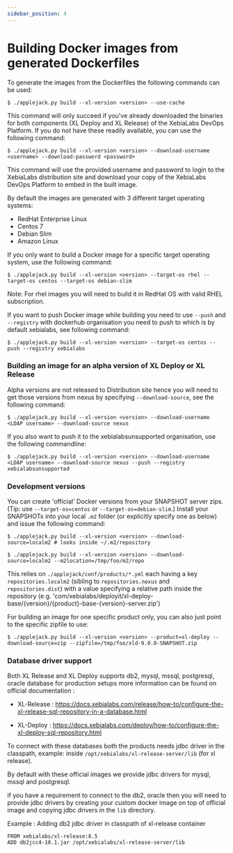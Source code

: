 ```yaml
---
sidebar_position: 4
---
```


# Building Docker images from generated Dockerfiles

To generate the images from the Dockerfiles the following commands can be used:

```shell
$ ./applejack.py build --xl-version <version> --use-cache
```

This command will only succeed if you've already downloaded the binaries for both components (XL Deploy and XL Release) of the XebiaLabs DevOps Platform. If you do not have these readily available, you can use the following command:

```shell
$ ./applejack.py build --xl-version <version> --download-username <username> --download-password <password>
```

This command will use the provided username and password to login to the XebiaLabs distribution site and download your copy of the XebiaLabs DevOps Platform to embed in the built image.

By default the images are generated with 3 different target operating systems:
- RedHat Enterprise Linux
- Centos 7
- Debian Slim
- Amazon Linux

If you only want to build a Docker image for a specific target operating system, use the following command:

```shell
$ ./applejack.py build --xl-version <version> --target-os rhel --target-os centos --target-os debian-slim
```
Note: For rhel images you will need to build it in RedHat OS with valid RHEL subscription.

If you want to push Docker image while building you need to use `--push` and `--registry` with dockerhub organisation you need to push to which is by default xebialabs, see following command:

```shell
$ ./applejack.py build --xl-version <version> --target-os centos --push --registry xebialabs
```

### Building an image for an alpha version of XL Deploy or XL Release
Alpha versions are not released to Distribution site hence you will need to get those versions from nexus by specifying `--download-source`, see the following command:
```shell
$ ./applejack.py build --xl-version <version> --download-username <LDAP username> --download-source nexus
```

If you also want to push it to the xebialabsunsupported organisation, use the following commandline:

```shell
$ ./applejack.py build --xl-version <version> --download-username <LDAP username> --download-source nexus --push --registry xebialabsunsupported
```

### Development versions
You can create 'official' Docker versions from your SNAPSHOT server zips. (Tip: use `--target-os=centos` or `--target-os=debian-slim`.) Install your SNAPSHOTs into your local `.m2` folder (or explicitly specify one as below) and issue the following command:
```shell
$ ./applejack.py build --xl-version <version> --download-source=localm2 # looks inside ~/.m2/repository

$ ./applejack.py build --xl-version <version> --download-source=localm2 --m2location=/tmp/foo/m2/repo
```
This relies on `./applejack/conf/products/*.yml` each having a key `repositories.localm2` (sibling to `repositories.nexus` and `repositories.dist`) with a value specifying a relative path inside the repository (e.g. 'com/xebialabs/deployit/xl-deploy-base/{version}/{product}-base-{version}-server.zip')

For building an image for one specific product only, you can also just point to the specific zipfile to use:
```shell
$ ./applejack.py build --xl-version <version> --product=xl-deploy --download-source=zip --zipfile=/tmp/foo/xld-9.0.0-SNAPSHOT.zip
```
### Database driver support

Both XL Release and XL Deploy supports db2, mysql, mssql, postgresql, oracle database for production setups more information can be found on official documentation :

- XL-Release : https://docs.xebialabs.com/release/how-to/configure-the-xl-release-sql-repository-in-a-database.html

- XL-Deploy : https://docs.xebialabs.com/deploy/how-to/configure-the-xl-deploy-sql-repository.html

To connect with these databases both the products needs jdbc driver in the classpath, example:  inside `/opt/xebialabs/xl-release-server/lib` (for xl release).

By default with these official images we provide jdbc drivers for mysql, mssql and postgresql.

if you have a requirement to connect to the db2, oracle then you will need to provide jdbc drivers by creating your custom docker image on top of official image and copying jdbc drivers in the `lib` directory.

Example : Adding db2 jdbc driver in classpath of xl-release container

```shell
FROM xebialabs/xl-release:8.5
ADD db2jcc4-10.1.jar /opt/xebialabs/xl-release-server/lib
```
